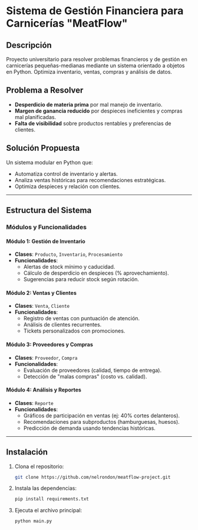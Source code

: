 # Sistema de Gestión Financiera para Carnicerías "MeatFlow"

## Descripción

Proyecto universitario para resolver problemas financieros y de gestión en carnicerías pequeñas-medianas mediante un sistema orientado a objetos en Python. Optimiza inventario, ventas, compras y análisis de datos.

## Problema a Resolver

- **Desperdicio de materia prima** por mal manejo de inventario.
- **Margen de ganancia reducido** por despieces ineficientes y compras mal planificadas.
- **Falta de visibilidad** sobre productos rentables y preferencias de clientes.

## Solución Propuesta

Un sistema modular en Python que:

- Automatiza control de inventario y alertas.
- Analiza ventas históricas para recomendaciones estratégicas.
- Optimiza despieces y relación con clientes.

---

## Estructura del Sistema

### Módulos y Funcionalidades

#### Módulo 1: Gestión de Inventario

- **Clases**: `Producto`, `Inventario`, `Procesamiento`
- **Funcionalidades**:
  - Alertas de stock mínimo y caducidad.
  - Cálculo de desperdicio en despieces (% aprovechamiento).
  - Sugerencias para reducir stock según rotación.

#### Módulo 2: Ventas y Clientes

- **Clases**: `Venta`, `Cliente`
- **Funcionalidades**:
  - Registro de ventas con puntuación de atención.
  - Análisis de clientes recurrentes.
  - Tickets personalizados con promociones.

#### Módulo 3: Proveedores y Compras

- **Clases**: `Proveedor`, `Compra`
- **Funcionalidades**:
  - Evaluación de proveedores (calidad, tiempo de entrega).
  - Detección de "malas compras" (costo vs. calidad).

#### Módulo 4: Análisis y Reportes

- **Clases**: `Reporte`
- **Funcionalidades**:
  - Gráficos de participación en ventas (ej: 40% cortes delanteros).
  - Recomendaciones para subproductos (hamburguesas, huesos).
  - Predicción de demanda usando tendencias históricas.

---

## Instalación

1. Clona el repositorio:
   ```bash
   git clone https://github.com/nelrondon/meatflow-project.git
   ```

2. Instala las dependencias:
   ```bash
   pip install requirements.txt
   ```

3. Ejecuta el archivo principal:
   ```bash
   python main.py
   ```
